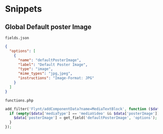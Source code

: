 # Snippets

## Global Default poster Image

`fields.json`

```json
{
  "options": [
    {
      "name": "defaultPosterImage",
      "label": "Default Poster Image",
      "type": "image",
      "mime_types": "jpg,jpeg",
      "instructions": "Image-Format: JPG"
    }
  ]
}
```

`functions.php`

```php
add_filter('Flynt/addComponentData?name=MediaTextBlock', function ($data) {
  if (empty($data['mediaType'] == 'mediaVideo' && $data['posterImage'])  ) {
    $data['posterImage'] = get_field('defaultPosterImage', 'options');
  }
});
```
